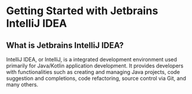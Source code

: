 # Getting Started with Jetbrains IntelliJ IDEA

## What is Jetbrains IntelliJ IDEA?

IntelliJ IDEA, or IntelliJ, is a integrated development environment used primarily for Java/Kotlin application development. It provides developers with functionalities such as creating and managing Java projects, code suggestion and completions, code refactoring, source control via Git, and many others.

